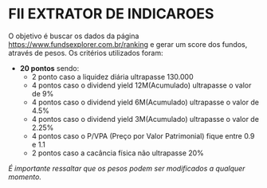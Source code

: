 # FII EXTRATOR DE INDICAROES

O objetivo é buscar os dados da página https://www.fundsexplorer.com.br/ranking e gerar um score dos fundos, através de pesos. Os critérios utilizados foram:
- **20 pontos** sendo:
    - 2 ponto caso a liquidez diária ultrapasse 130.000
    - 4 pontos caso o dividend yield 12M(Acumulado) ultrapasse o valor de 9%
    - 4 pontos caso o dividend yield 6M(Acumulado) ultrapasse o valor de 4.5%
    - 4 pontos caso o dividend yield 3M(Acumulado) ultrapasse o valor de 2.25%
    - 4 pontos caso o P/VPA (Preço por Valor Patrimonial) fique entre 0.9 e 1.1
    - 2 pontos caso a cacância física não ultrapasse 20%

_É importante ressaltar que os pesos podem ser modificados a qualquer momento._